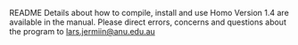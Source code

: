 README
Details about how to compile, install and use Homo Version 1.4 are available in the manual.
Please direct errors, concerns and questions about the program to lars.jermiin@anu.edu.au
